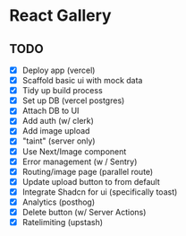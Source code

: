 # React Gallery

## TODO

- [x] Deploy app (vercel)
- [x] Scaffold basic ui with mock data
- [x] Tidy up build process
- [x] Set up DB (vercel postgres)
- [x] Attach DB to UI
- [x] Add auth (w/ clerk)
- [x] Add image upload
- [x] "taint" (server only)
- [x] Use Next/Image component
- [x] Error management (w / Sentry)
- [x] Routing/image page (parallel route)
- [x] Update upload button to from default
- [x] Integrate Shadcn for ui (specifically toast)
- [x] Analytics (posthog)
- [x] Delete button (w/ Server Actions)
- [x] Ratelimiting (upstash)